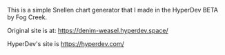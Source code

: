 This is a simple Snellen chart generator that I made in the HyperDev BETA by Fog Creek.

Original site is at: https://denim-weasel.hyperdev.space/

HyperDev's site is https://hyperdev.com/
